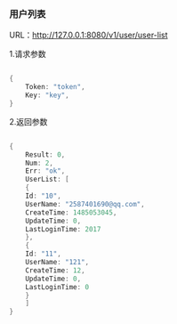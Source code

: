 ### 用户列表

URL：http://127.0.0.1:8080/v1/user/user-list

1.请求参数


```go

{
	Token: "token",
    Key: "key",
}

```

2.返回参数

```go

{
    Result: 0,
    Num: 2,
    Err: "ok",
    UserList: [
    {
    Id: "10",
    UserName: "2587401690@qq.com",
    CreateTime: 1485053045,
    UpdateTime: 0,
    LastLoginTime: 2017
    },
    {
    Id: "11",
    UserName: "121",
    CreateTime: 12,
    UpdateTime: 0,
    LastLoginTime: 0
    }
    ]
}

```